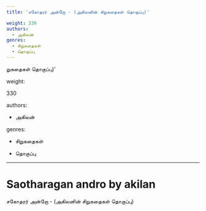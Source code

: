 ```yaml
---
title: 'சகோதரர் அன்றோ - (அகிலனின் சிறுகதைகள் தொகுப்பு)'

weight: 330
authors:
  - அகிலன்
genres:
  - சிறுகதைகள்
  - தொகுப்பு
---
```




றுகதைகள் தொகுப்பு)'  

  

weight:

330  

authors:  

- அகிலன்  

genres:  

- சிறுகதைகள்  

- தொகுப்பு  

---  

  

# Saotharagan andro by akilan  

  

சகோதரர் அன்றோ - (அகிலனின் சிறுகதைகள் தொகுப்பு)